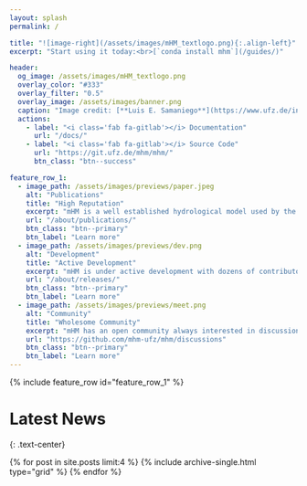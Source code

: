 ```yaml
---
layout: splash
permalink: /

title: "![image-right](/assets/images/mHM_textlogo.png){:.align-left}"
excerpt: "Start using it today:<br>[`conda install mhm`](/guides/)"

header:
  og_image: /assets/images/mHM_textlogo.png
  overlay_color: "#333"
  overlay_filter: "0.5"
  overlay_image: /assets/images/banner.png
  caption: "Image credit: [**Luis E. Samaniego**](https://www.ufz.de/index.php?en=38094)"
  actions:
    - label: "<i class='fab fa-gitlab'></i> Documentation"
      url: "/docs/"
    - label: "<i class='fab fa-gitlab'></i> Source Code"
      url: "https://git.ufz.de/mhm/mhm/"
      btn_class: "btn--success"

feature_row_1:
  - image_path: /assets/images/previews/paper.jpeg
    alt: "Publications"
    title: "High Reputation"
    excerpt: "mHM is a well established hydrological model used by the scientific community."
    url: "/about/publications/"
    btn_class: "btn--primary"
    btn_label: "Learn more"
  - image_path: /assets/images/previews/dev.png
    alt: "Development"
    title: "Active Development"
    excerpt: "mHM is under active development with dozens of contributors."
    url: "/about/releases/"
    btn_class: "btn--primary"
    btn_label: "Learn more"
  - image_path: /assets/images/previews/meet.png
    alt: "Community"
    title: "Wholesome Community"
    excerpt: "mHM has an open community always interested in discussions."
    url: "https://github.com/mhm-ufz/mhm/discussions"
    btn_class: "btn--primary"
    btn_label: "Learn more"
---
```


{% include feature_row id="feature_row_1" %}

# Latest News
{: .text-center}
<div class="grid__wrapper">
  {% for post in site.posts limit:4 %}
    {% include archive-single.html type="grid" %}
  {% endfor %}
</div>
